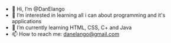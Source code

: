 - 👋 Hi, I’m @DanElango
- 👀 I’m interested in learning all i can about programming and it's applications
- 🌱 I’m currently learning HTML, CSS, C+ and Java 
- 📫 How to reach me: danelango@gmail.com

<!---
DanElango/DanElango is a ✨ special ✨ repository because its `README.md` (this file) appears on your GitHub profile.
You can click the Preview link to take a look at your changes.
--->
